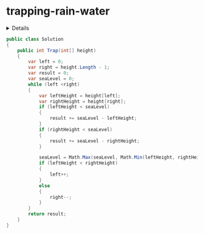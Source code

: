 # trapping-rain-water

<details>

给定 n 个非负整数表示每个宽度为 1 的柱子的高度图，计算按此排列的柱子，下雨之后能接多少雨水。

上面是由数组 [0,1,0,2,1,0,1,3,2,1,2,1] 表示的高度图，在这种情况下，可以接 6 个单位的雨水（蓝色部分表示雨水）。 感谢 Marcos 贡献此图。

示例:

输入: [0,1,0,2,1,0,1,3,2,1,2,1]
输出: 6

来源：力扣（LeetCode）
链接：https://leetcode-cn.com/problems/trapping-rain-water
著作权归领扣网络所有。商业转载请联系官方授权，非商业转载请注明出处。

</details>

```C#
public class Solution
{
    public int Trap(int[] height)
    {
        var left = 0;
        var right = height.Length - 1;
        var result = 0;
        var seaLevel = 0;
        while (left <right)
        {
            var leftHeight = height[left];
            var rightHeight = height[right];
            if (leftHeight < seaLevel)
            {
                result += seaLevel - leftHeight;
            }
            if (rightHeight < seaLevel)
            {
                result += seaLevel - rightHeight;
            }

            seaLevel = Math.Max(seaLevel, Math.Min(leftHeight, rightHeight));
            if (leftHeight < rightHeight)
            {
                left++;
            }
            else
            {
                right--;
            }
        }
        return result;
    }
}
```